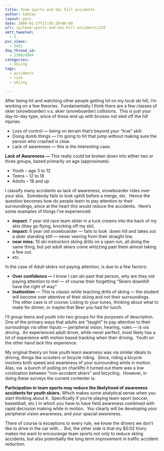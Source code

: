 ```yaml
---
title: Team sports and Ski hill accidents
author: koblas
layout: post
date: 2009-01-27T17:05:29+00:00
url: /p/team-sports-and-ski-hill-accidents/215
aktt_tweeted:
  - 1
pvc_views:
  - 3451
dsq_thread_id:
  - 239824994
categories:
  - Skiing
tags:
  - accidents
  - risk
  - skiing

---
```

After being hit and watching other people getting hit on my local ski hill, I&#8217;m working on a few theories.  Fundamentally I think there are a few classes of skier (snowboarder) v.s. skier (snowboarder) collisions.  This is just your day-to-day type, since of these end up with bruises not sled off the hill injuries.

  * Loss of control &#8212; being on terrain that&#8217;s beyond your &#8220;true&#8221; skill.
  * Doing dumb things &#8212; I&#8217;m going to hit that jump without making sure the person who crashed is clear.
  * Lack of awareness &#8212; this is the interesting case.

**Lack of Awareness &#8212;** This really could be broken down into either two or three groups, based primarily on age (approximate).

  * Youth &#8211; age 3 to 12
  * Teens &#8211; 12 to 18
  * Adults &#8211; 18 and up

I classify many accidents as lack of awareness, snowboarder rides over your skis.  Somebody fails to look uphill before a merge, etc.  Hence the question becomes how do people learn to pay attention to their surroundings, since at the heart this would reduce the accidents.  Here&#8217;s some examples of things I&#8217;ve experienced:

  * **impact**: 7 year old race team skiier in a tuck creams into the back of my skis (they go flying, knocking off my ski).
  * **impact:** 6 year old snowboarder &#8212; fails to look  down hill and takes out a skier standing still &#8212; never veering from their straight line.
  * **near miss:** 10 ski instructors skiing drills on a open run, all doing the same thing, but yet adult skiers come whizzing past them almost taking a few out.
  * etc.

In the case of Adult skiers not paying attention, is due to a few factors:

  * **Over confidence &#8212;** I know I can ski past that person, why are they not paying attention to me! &#8212; of course their forgetting &#8220;Skiers downhill have the right of way&#8221;
  * **Inattention** &#8212; This is classic while teaching drills of skiing &#8212; the student will become over attentive of their skiing and not their surroundings.   The other case is of course: Listing to your tunes, thinking about what to make for dinner, or maybe that Beer you had for lunch.

I&#8217;ll group teens and youth into two groups for the purposes of description.  One of the primary ways that adults are &#8220;taught&#8221; to pay attention to their surroudings via other inputs &#8212; peripheral vision, hearing, rules &#8212; is via driving.  An experienced adult driver, while never perfect, most likely has a lot of experience with motion based tracking when their driving.  Youth on the other hand lack this experience.

My original theory on how youth learn awarness was via similar ideals to driving, things like scooters or bicycle riding.  Since, riding a bicycle involves both speed and awareness of your surrounding while in motion.  Alas, via  a bunch of polling on charilifts it turned out there was a low coroloation between &#8220;non-accident skiers&#8221; and bicycling.  However, in doing these surveys the current contenter is:

**Participation in team sports may reduce the likelyhood of awareness accidents for youth skiers.** Which makes some analytical sense when you start thinking about it.  Specifically if you&#8217;re playing team sport (soccer, basketball, etc.) in which you have to have field awareness combined with rapid decission making while in motion.  You clearly will be developing your peripheral vision awareness, and your spacial awareness.

There of course is exceptions to every rule, we know the drivers we don&#8217;t like to drive in the car with&#8230;  But, the other side is that my $0.02 thory makes me want to encourange team sports not only to reduce skiing accidents, but also potentiallly the long term improvement in traffic accident reduction.
